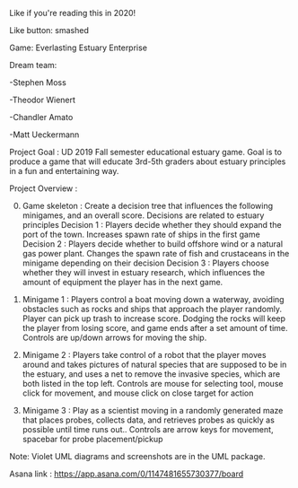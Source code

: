 Like if you're reading this in 2020!

Like button: smashed

Game: Everlasting Estuary Enterprise

Dream team:

  -Stephen Moss 

  -Theodor Wienert

  -Chandler Amato

  -Matt Ueckermann

Project Goal : UD 2019 Fall semester educational estuary game. Goal is to produce a game that will educate 3rd-5th graders about estuary principles in a fun and entertaining way.

Project Overview : 

  0. Game skeleton : Create a decision tree that influences the following minigames, and an overall score. Decisions are related to estuary principles
  Decision 1 : Players decide whether they should expand the port of the town. Increases spawn rate of ships in the first game
  Decision 2 : Players decide whether to build offshore wind or a natural gas power plant. Changes the spawn rate of fish and crustaceans in         the minigame depending on their decision
  Decision 3 : Players choose whether they will invest in estuary research, which influences the amount of equipment the player has in the next game. 
  
  1. Minigame 1 : Players control a boat moving down a waterway, avoiding obstacles such as rocks and ships that approach the player randomly.  Player can pick up trash to increase score. Dodging the rocks will keep the player from losing score, and game ends after a set amount of time.  Controls are up/down arrows for moving the ship.
  
  2. Minigame 2 : Players take control of a robot that the player moves around and takes pictures of natural species that are supposed to be in the estuary, and uses a net to remove the invasive species, which are both listed in the top left.  Controls are mouse for selecting tool, mouse click for movement, and mouse click on close target for action
  
  3. Minigame 3 : Play as a scientist moving in a randomly generated maze that places probes, collects data, and retrieves probes as quickly as possible until time runs out..  Controls are arrow keys for movement, spacebar for probe placement/pickup
  
 Note: Violet UML diagrams and screenshots are in the UML package.
 
 Asana link : https://app.asana.com/0/1147481655730377/board
  
